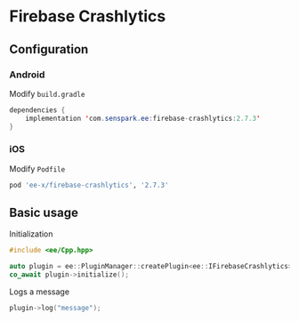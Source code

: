 # Firebase Crashlytics
## Configuration
### Android
Modify `build.gradle`
```java
dependencies {
    implementation 'com.senspark.ee:firebase-crashlytics:2.7.3'
}
```

### iOS
Modify `Podfile`
```ruby
pod 'ee-x/firebase-crashlytics', '2.7.3'
```

## Basic usage
Initialization
```cpp
#include <ee/Cpp.hpp>

auto plugin = ee::PluginManager::createPlugin<ee::IFirebaseCrashlytics>();
co_await plugin->initialize();
```

Logs a message
```cpp
plugin->log("message");
```